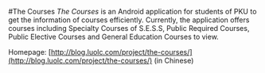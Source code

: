 #The Courses
*The Courses* is an Android application for students of PKU to get the information of courses efficiently.
Currently, the application offers courses including Specialty Courses of S.E.S.S, Public Required Courses, Public Elective Courses and General Education Courses to view.

Homepage: [http://blog.luolc.com/project/the-courses/](http://blog.luolc.com/project/the-courses/) (in Chinese)
